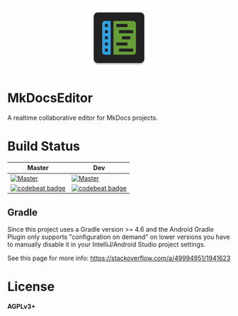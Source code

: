 <p align="center" style="font-size: xx-large;">
  <img alt="Logo" src="app/src/main/ic_launcher-web.png" width="144"/> </br>
</p>

# MkDocsEditor #

A realtime collaborative editor for MkDocs projects.

# Build Status

| Master | Dev |
|--------|-----|
| [![Master](https://travis-ci.org/markusressel/MkDocsEditor-Android.svg?branch=master)](https://travis-ci.org/markusressel/MkDocsEditor-Android/branches) | [![Master](https://travis-ci.org/markusressel/MkDocsEditor-Android.svg?branch=dev)](https://travis-ci.org/markusressel/MkDocsEditor-Android/branches) |
| [![codebeat badge](https://codebeat.co/badges/606cd0dd-3e92-4639-904a-9ad5015a5cd3)](https://codebeat.co/projects/github-com-markusressel-MkDocsEditor-Android-master) | [![codebeat badge](https://codebeat.co/badges/e4ee51d2-fbe8-428f-95af-44488d8b44e6)](https://codebeat.co/projects/github-com-markusressel-MkDocsEditor-Android-dev) |

## Gradle
Since this project uses a Gradle version >= 4.6 and the Android Gradle Plugin only supports "configuration on demand" on lower versions you have to manually disable it in your IntelliJ/Android Studio project settings.

See this page for more info: https://stackoverflow.com/a/49994951/1941623

# License

**AGPLv3+**
